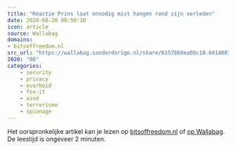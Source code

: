 ```yaml
---
title: "Reactie Prins laat onnodig mist hangen rond zijn verleden"
date: 2020-08-20 08:50:30
icon: article
source: Wallabag
domains:
- bitsoffreedom.nl
src_url: "https://wallabag.sanderdorigo.nl/share/6157860ea09c18.84148075"
2020: "08"
categories:
    - security
    - privacy
    - overheid
    - fox-it
    - aivd
    - terrorisme
    - spionage
---
```

Het oorspronkelijke artikel kan je lezen op [bitsoffreedom.nl](https://www.bitsoffreedom.nl/2019/07/02/reactie-prins-laat-onnodig-mist-hangen-rond-zijn-verleden/) of [op Wallabag](https://wallabag.sanderdorigo.nl/share/6157860ea09c18.84148075). De leestijd is ongeveer 2 minuten.